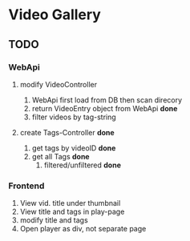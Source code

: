 # Video Gallery
## TODO
### WebApi

1. modify VideoController
	1. WebApi first load from DB then scan direcory
	1. return VideoEntry object from WebApi **done**
	3. filter videos by tag-string

3. create Tags-Controller **done**
	1. get tags by videoID **done**
	2. get all Tags **done**
		1. filtered/unfiltered **done**

### Frontend

1. View vid. title under thumbnail
2. View title and tags in play-page
4. modify title and tags
3. Open player as div, not separate page
